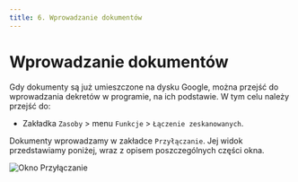 ```yaml
---
title: 6. Wprowadzanie dokumentów
---
```


# Wprowadzanie dokumentów

Gdy dokumenty są już umieszczone na dysku Google, można przejść do wprowadzania dekretów w programie, na ich podstawie. W tym celu należy przejść do:

- Zakładka `Zasoby` > menu `Funkcje` > `Łączenie zeskanowanych`.

Dokumenty wprowadzamy w zakładce `Przyłączanie`. Jej widok przedstawiamy poniżej, wraz z opisem poszczególnych części okna.

![Okno Przyłączanie](oknoprzylaczania.png)

